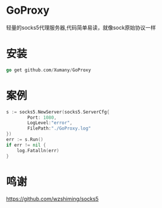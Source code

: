 # GoProxy
轻量的socks5代理服务器,代码简单易读，就像sock原始协议一样



# 安装
```go
go get github.com/Xumany/GoProxy
```

# 案例
```go
s := socks5.NewServer(socks5.ServerCfg{
	    Port: 1080,
	    LogLevel:"error",
        FilePath:"./GoProxy.log"
})
err := s.Run()
if err != nil {
	log.Fatalln(err)
}
```
# 鸣谢
<https://github.com/wzshiming/socks5>